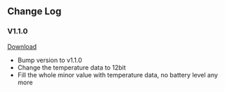 ## Change Log

### V1.1.0

[Download](http://i1.aprbrother.com/abtemp_ota_v1.1.0.img)

  - Bump version to v1.1.0
  - Change the temperature data to 12bit
  - Fill the whole minor value with temperature data, no battery level
    any more